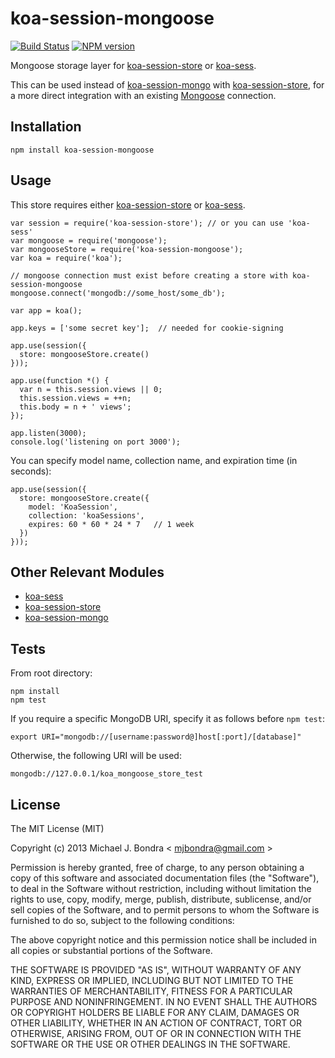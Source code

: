 # koa-session-mongoose

[![Build Status](https://api.travis-ci.org/mjbondra/koa-session-mongoose.png)](https://travis-ci.org/mjbondra/koa-session-mongoose) [![NPM version](https://badge.fury.io/js/koa-session-mongoose.png)](http://badge.fury.io/js/koa-session-mongoose)

Mongoose storage layer for [koa-session-store](https://github.com/hiddentao/koa-session-store) or [koa-sess](https://github.com/dead-horse/koa-session).  

This can be used instead of [koa-session-mongo](https://github.com/hiddentao/koa-session-mongo) with [koa-session-store](https://github.com/hiddentao/koa-session-store), for a more direct integration with an existing [Mongoose](http://mongoosejs.com) connection.

## Installation
   
```
npm install koa-session-mongoose
```

## Usage

This store requires either [koa-session-store](https://github.com/hiddentao/koa-session-store) or [koa-sess](https://github.com/dead-horse/koa-session).

```
var session = require('koa-session-store'); // or you can use 'koa-sess'
var mongoose = require('mongoose');
var mongooseStore = require('koa-session-mongoose');
var koa = require('koa');

// mongoose connection must exist before creating a store with koa-session-mongoose
mongoose.connect('mongodb://some_host/some_db');

var app = koa();

app.keys = ['some secret key'];  // needed for cookie-signing

app.use(session({
  store: mongooseStore.create()
}));

app.use(function *() {
  var n = this.session.views || 0;
  this.session.views = ++n;
  this.body = n + ' views';
});

app.listen(3000);
console.log('listening on port 3000');
```

You can specify model name, collection name, and expiration time (in seconds):

```
app.use(session({
  store: mongooseStore.create({
  	model: 'KoaSession',
    collection: 'koaSessions',
    expires: 60 * 60 * 24 * 7	// 1 week
  })
}));

```

## Other Relevant Modules

* [koa-sess](https://github.com/dead-horse/koa-session)
* [koa-session-store](https://github.com/hiddentao/koa-session-store)  
* [koa-session-mongo](https://github.com/hiddentao/koa-session-mongo)

## Tests

From root directory:

```
npm install
npm test
```

If you require a specific MongoDB URI, specify it as follows before `npm test`:

```
export URI="mongodb://[username:password@]host[:port]/[database]"
```

Otherwise, the following URI will be used:

```
mongodb://127.0.0.1/koa_mongoose_store_test
```

## License

The MIT License (MIT)

Copyright (c) 2013 Michael J. Bondra < [mjbondra@gmail.com](mailto:mjbondra@gmail.com) >

Permission is hereby granted, free of charge, to any person obtaining a copy
of this software and associated documentation files (the "Software"), to deal
in the Software without restriction, including without limitation the rights
to use, copy, modify, merge, publish, distribute, sublicense, and/or sell
copies of the Software, and to permit persons to whom the Software is
furnished to do so, subject to the following conditions:

The above copyright notice and this permission notice shall be included in
all copies or substantial portions of the Software.

THE SOFTWARE IS PROVIDED "AS IS", WITHOUT WARRANTY OF ANY KIND, EXPRESS OR
IMPLIED, INCLUDING BUT NOT LIMITED TO THE WARRANTIES OF MERCHANTABILITY,
FITNESS FOR A PARTICULAR PURPOSE AND NONINFRINGEMENT. IN NO EVENT SHALL THE
AUTHORS OR COPYRIGHT HOLDERS BE LIABLE FOR ANY CLAIM, DAMAGES OR OTHER
LIABILITY, WHETHER IN AN ACTION OF CONTRACT, TORT OR OTHERWISE, ARISING FROM,
OUT OF OR IN CONNECTION WITH THE SOFTWARE OR THE USE OR OTHER DEALINGS IN
THE SOFTWARE.